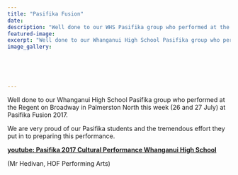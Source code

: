 ```yaml
---
title: "Pasifika Fusion"
date: 
description: "Well done to our WHS Pasifika group who performed at the Regent on Broadway in Palmerston North this week (26 and 27 July) at Pasifika Fusion 2017..."
featured-image: 
excerpt: "Well done to our Whanganui High School Pasifika group who performed at the Regent on Broadway in Palmerston North this week (26 and 27 July) at Pasifika Fusion 2017."
image_gallery:
	
	
	
	
	
---
```


<p><span>Well done to our Whanganui High School Pasifika group who performed at the Regent on Broadway in Palmerston North this week (26 and 27 July) at Pasifika Fusion 2017.</span></p>
<p><span><span><span>We are very proud of our Pasifika students and the tremendous effort they put in to preparing this performance.</span></span></span></p>
<p><strong><a href="https://www.youtube.com/watch?v=zrT9FNtwZpg&amp;feature=share">youtube: Pasifika 2017 Cultural Performance Whanganui High School</a></strong></p>
<p>(Mr Hedivan, HOF Performing Arts)</p>

